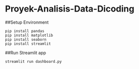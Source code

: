 # Proyek-Analisis-Data-Dicoding

##Setup Environment
```
pip install pandas
pip install matplotlib
pip install seaborn
pip install streamlit
```

##Run Streamlit app
```
streamlit run dashboard.py
```
